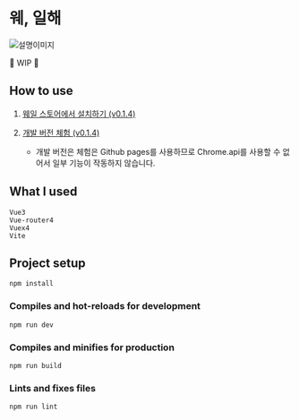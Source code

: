 # 웨, 일해

![설명이미지](https://user-images.githubusercontent.com/66160055/214256892-ff54a462-063a-4897-b9e2-8783df8cdc86.png)

🚧 WIP 🚧

## How to use
1. [웨일 스토어에서 설치하기 (v0.1.4)](https://store.whale.naver.com/detail/gmpkjmenbbmjcmcjpclkedbfbhmogbhp)

2. [개발 버전 체험 (v0.1.4)](https://hibixby.github.io/WhaleHae/)

     - 개발 버전은 체험은 Github pages를 사용하므로 Chrome.api를 사용할 수 없어서 일부 기능이 작동하지 않습니다.

## What I used

```
Vue3
Vue-router4
Vuex4
Vite
```

## Project setup

```
npm install
```

### Compiles and hot-reloads for development

```
npm run dev
```

### Compiles and minifies for production

```
npm run build
```

### Lints and fixes files

```
npm run lint
```
